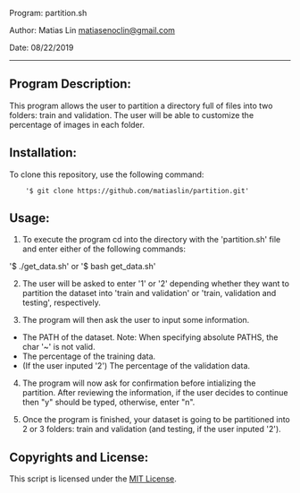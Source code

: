 Program: partition.sh

Author: Matias Lin <matiasenoclin@gmail.com>

Date: 08/22/2019
********************************************************************************

Program Description:
--------------------
This program allows the user to partition a directory full of files into two
folders: train and validation. The user will be able to customize the percentage
of images in each folder.

Installation:
-------------
To clone this repository, use the following command:
      
        '$ git clone https://github.com/matiaslin/partition.git'

Usage:
------
1) To execute the program cd into the directory with the 'partition.sh' file and
enter either of the following commands:

  '$ ./get_data.sh' or '$ bash get_data.sh'

2) The user will be asked to enter '1' or '2' depending whether they want to 
partition the dataset into 'train and validation' or 'train, validation and
testing', respectively.

3) The program will then ask the user to input some information.
  * The PATH of the dataset. Note: When specifying absolute PATHS, the char '~'
  is not valid.
  * The percentage of the training data.
  * (If the user inputed '2') The percentage of the validation data.

4) The program will now ask for confirmation before intializing the partition.
After reviewing the information, if the user decides to continue then "y" should
be typed, otherwise, enter "n".

5) Once the program is finished, your dataset is going to be partitioned into 2
or 3 folders: train and validation (and testing, if the user inputed '2').

Copyrights and License:
-----------------------
This script is licensed under the [MIT License](LICENSE).
